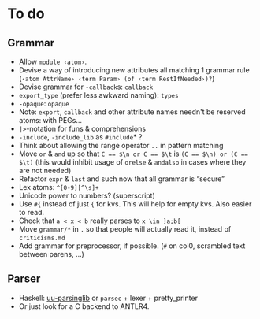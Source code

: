# To do

## Grammar
* Allow `module ‹atom›`.
* Devise a way of introducing new attributes all matching 1 grammar rule (`‹atom AttrName› ‹term Param› (of ‹term RestIfNeeded›)?`)
* Devise grammar for `-callback`s: `callback`
* `export_type` (prefer less awkward naming): `types`
* `-opaque`: `opaque`
* Note: `export`, `callback` and other attribute names needn't be reserved atoms: with PEGs…
* `|>`-notation for funs & comprehensions
* `-include`, `-include_lib` as `#include`* ?
* Think about allowing the range operator `..` in pattern matching
* Move `or` & `and` up so that `C == $\n or C == $\t` is `(C == $\n) or (C == $\t)` (this would inhibit usage of `orelse` & `andalso` in cases where they are not needed)
* Refactor `expr` & `last` and such now that all grammar is “secure”
* Lex atoms: `^[0-9][^\s]+`
* Unicode power to numbers? (superscript)
* Use `#{` instead of just `{` for kvs. This will help for empty kvs. Also easier to read.
* Check that `a < x < b` really parses to `x \in ]a;b[`
* Move `grammar/*` in `.` so that people will actually read it, instead of `criticisms.md`
* Add grammar for preprocessor, if possible. (`#` on col0, scrambled text between parens, …)

## Parser
* Haskell: [uu-parsinglib](http://hackage.haskell.org/package/uu-parsinglib) or `parsec` + lexer + pretty_printer
* Or just look for a C backend to ANTLR4.
